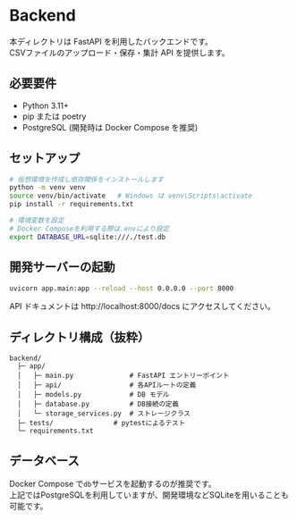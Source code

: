 # Backend

本ディレクトリは FastAPI を利用したバックエンドです。  
CSVファイルのアップロード・保存・集計 API を提供します。

## 必要要件

- Python 3.11+
- pip または poetry
- PostgreSQL (開発時は Docker Compose を推奨)

## セットアップ

```bash
# 仮想環境を作成し依存関係をインストールします
python -m venv venv
source venv/bin/activate   # Windows は venv\Scripts\activate
pip install -r requirements.txt

# 環境変数を設定
# Docker Composeを利用する際は.envにより設定
export DATABASE_URL=sqlite:///./test.db
```

## 開発サーバーの起動

```bash
uvicorn app.main:app --reload --host 0.0.0.0 --port 8000
```

API ドキュメントは http://localhost:8000/docs にアクセスしてください。

## ディレクトリ構成（抜粋）

```
backend/
  ├─ app/
  │   ├─ main.py              # FastAPI エントリーポイント
  │   ├─ api/                 # 各APIルートの定義
  │   ├─ models.py            # DB モデル
  │   ├─ database.py          # DB接続の定義
  │   └─ storage_services.py  # ストレージクラス
  ├─ tests/               # pytestによるテスト
  └─ requirements.txt
```

## データベース

Docker Compose で`db`サービスを起動するのが推奨です。  
上記ではPostgreSQLを利用していますが、開発環境などSQLiteを用いることも可能です。